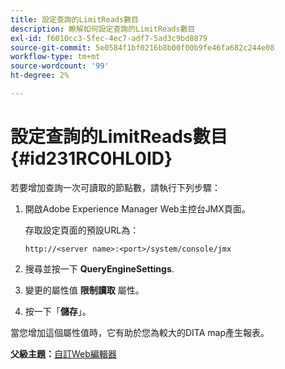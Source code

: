 ```yaml
---
title: 設定查詢的LimitReads數目
description: 瞭解如何設定查詢的LimitReads數目
exl-id: f6010cc3-5fec-4ec7-adf7-5ad3c9bd8879
source-git-commit: 5e0584f1bf0216b8b00f00b9fe46fa682c244e08
workflow-type: tm+mt
source-wordcount: '99'
ht-degree: 2%

---
```


# 設定查詢的LimitReads數目 {#id231RC0HL0ID}

若要增加查詢一次可讀取的節點數，請執行下列步驟：

1. 開啟Adobe Experience Manager Web主控台JMX頁面。

   存取設定頁面的預設URL為：

   ```http
   http://<server name>:<port>/system/console/jmx
   ```

1. 搜尋並按一下 **QueryEngineSettings**.

1. 變更的屬性值 **限制讀取** 屬性。

1. 按一下「**儲存**」。


當您增加這個屬性值時，它有助於您為較大的DITA map產生報表。

**父級主題：**[&#x200B;自訂Web編輯器](conf-web-editor.md)

